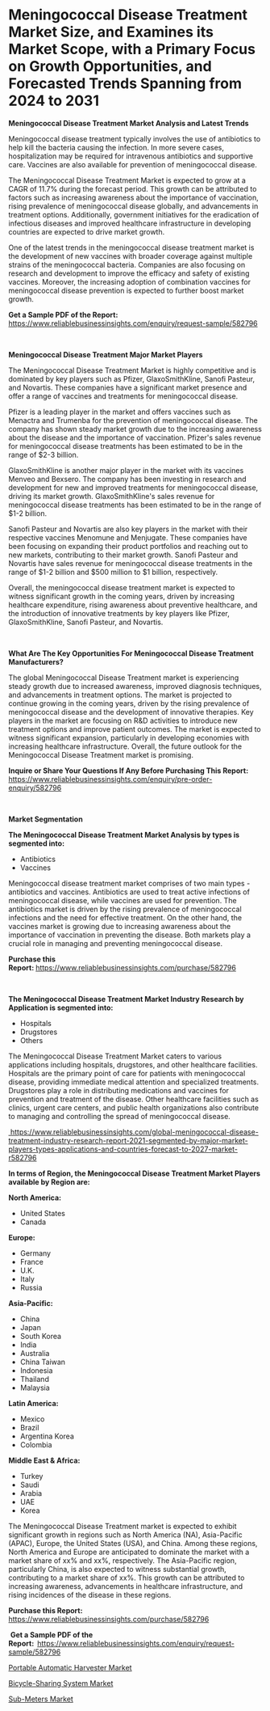 <p><h1>Meningococcal Disease Treatment Market Size, and Examines its Market Scope, with a Primary Focus on Growth Opportunities, and Forecasted Trends Spanning from 2024 to 2031</h1></p><p><strong>Meningococcal Disease Treatment Market Analysis and Latest Trends</strong></p>
<p><p>Meningococcal disease treatment typically involves the use of antibiotics to help kill the bacteria causing the infection. In more severe cases, hospitalization may be required for intravenous antibiotics and supportive care. Vaccines are also available for prevention of meningococcal disease.</p><p>The Meningococcal Disease Treatment Market is expected to grow at a CAGR of 11.7% during the forecast period. This growth can be attributed to factors such as increasing awareness about the importance of vaccination, rising prevalence of meningococcal disease globally, and advancements in treatment options. Additionally, government initiatives for the eradication of infectious diseases and improved healthcare infrastructure in developing countries are expected to drive market growth.</p><p>One of the latest trends in the meningococcal disease treatment market is the development of new vaccines with broader coverage against multiple strains of the meningococcal bacteria. Companies are also focusing on research and development to improve the efficacy and safety of existing vaccines. Moreover, the increasing adoption of combination vaccines for meningococcal disease prevention is expected to further boost market growth.</p></p>
<p><strong>Get a Sample PDF of the Report:&nbsp;</strong> <a href="https://www.reliablebusinessinsights.com/enquiry/request-sample/582796">https://www.reliablebusinessinsights.com/enquiry/request-sample/582796</a></p>
<p>&nbsp;</p>
<p><strong>Meningococcal Disease Treatment Major Market Players</strong></p>
<p><p>The Meningococcal Disease Treatment Market is highly competitive and is dominated by key players such as Pfizer, GlaxoSmithKline, Sanofi Pasteur, and Novartis. These companies have a significant market presence and offer a range of vaccines and treatments for meningococcal disease.</p><p>Pfizer is a leading player in the market and offers vaccines such as Menactra and Trumenba for the prevention of meningococcal disease. The company has shown steady market growth due to the increasing awareness about the disease and the importance of vaccination. Pfizer's sales revenue for meningococcal disease treatments has been estimated to be in the range of $2-3 billion.</p><p>GlaxoSmithKline is another major player in the market with its vaccines Menveo and Bexsero. The company has been investing in research and development for new and improved treatments for meningococcal disease, driving its market growth. GlaxoSmithKline's sales revenue for meningococcal disease treatments has been estimated to be in the range of $1-2 billion.</p><p>Sanofi Pasteur and Novartis are also key players in the market with their respective vaccines Menomune and Menjugate. These companies have been focusing on expanding their product portfolios and reaching out to new markets, contributing to their market growth. Sanofi Pasteur and Novartis have sales revenue for meningococcal disease treatments in the range of $1-2 billion and $500 million to $1 billion, respectively.</p><p>Overall, the meningococcal disease treatment market is expected to witness significant growth in the coming years, driven by increasing healthcare expenditure, rising awareness about preventive healthcare, and the introduction of innovative treatments by key players like Pfizer, GlaxoSmithKline, Sanofi Pasteur, and Novartis.</p></p>
<p>&nbsp;</p>
<p><strong>What Are The Key Opportunities For Meningococcal Disease Treatment Manufacturers?</strong></p>
<p><p>The global Meningococcal Disease Treatment market is experiencing steady growth due to increased awareness, improved diagnosis techniques, and advancements in treatment options. The market is projected to continue growing in the coming years, driven by the rising prevalence of meningococcal disease and the development of innovative therapies. Key players in the market are focusing on R&D activities to introduce new treatment options and improve patient outcomes. The market is expected to witness significant expansion, particularly in developing economies with increasing healthcare infrastructure. Overall, the future outlook for the Meningococcal Disease Treatment market is promising.</p></p>
<p><strong>Inquire or Share Your Questions If Any Before Purchasing This Report:</strong> <a href="https://www.reliablebusinessinsights.com/enquiry/pre-order-enquiry/582796">https://www.reliablebusinessinsights.com/enquiry/pre-order-enquiry/582796</a></p>
<p>&nbsp;</p>
<p><strong>Market Segmentation</strong></p>
<p><strong>The Meningococcal Disease Treatment Market Analysis by types is segmented into:</strong></p>
<p><ul><li>Antibiotics</li><li>Vaccines</li></ul></p>
<p><p>Meningococcal disease treatment market comprises of two main types - antibiotics and vaccines. Antibiotics are used to treat active infections of meningococcal disease, while vaccines are used for prevention. The antibiotics market is driven by the rising prevalence of meningococcal infections and the need for effective treatment. On the other hand, the vaccines market is growing due to increasing awareness about the importance of vaccination in preventing the disease. Both markets play a crucial role in managing and preventing meningococcal disease.</p></p>
<p><strong>Purchase this Report:&nbsp;</strong><a href="https://www.reliablebusinessinsights.com/purchase/582796">https://www.reliablebusinessinsights.com/purchase/582796</a></p>
<p>&nbsp;</p>
<p><strong>The Meningococcal Disease Treatment Market Industry Research by Application is segmented into:</strong></p>
<p><ul><li>Hospitals</li><li>Drugstores</li><li>Others</li></ul></p>
<p><p>The Meningococcal Disease Treatment Market caters to various applications including hospitals, drugstores, and other healthcare facilities. Hospitals are the primary point of care for patients with meningococcal disease, providing immediate medical attention and specialized treatments. Drugstores play a role in distributing medications and vaccines for prevention and treatment of the disease. Other healthcare facilities such as clinics, urgent care centers, and public health organizations also contribute to managing and controlling the spread of meningococcal disease.</p></p>
<p><a href="https://www.reliablebusinessinsights.com/global-meningococcal-disease-treatment-industry-research-report-2021-segmented-by-major-market-players-types-applications-and-countries-forecast-to-2027-market-r582796">&nbsp;https://www.reliablebusinessinsights.com/global-meningococcal-disease-treatment-industry-research-report-2021-segmented-by-major-market-players-types-applications-and-countries-forecast-to-2027-market-r582796</a></p>
<p><strong>In terms of Region, the Meningococcal Disease Treatment Market Players available by Region are:</strong></p>
<p>
    <p> <strong> North America: </strong>
        <ul>
            <li>United States</li>
            <li>Canada</li>
        </ul>
        </p> 
    <p> <strong> Europe: </strong>
        <ul>
            <li>Germany</li>
            <li>France</li>
            <li>U.K.</li>
            <li>Italy</li>
            <li>Russia</li>
        </ul>
        </p> 
    <p> <strong> Asia-Pacific: </strong>
        <ul>
            <li>China</li>
            <li>Japan</li>
            <li>South Korea</li>
            <li>India</li>
            <li>Australia</li>
            <li>China Taiwan</li>
            <li>Indonesia</li>
            <li>Thailand</li>
            <li>Malaysia</li>
        </ul>
        </p> 
    <p> <strong> Latin America: </strong>
        <ul>
            <li>Mexico</li>
            <li>Brazil</li>
            <li>Argentina Korea</li>
            <li>Colombia</li>
        </ul>
        </p> 
    <p> <strong> Middle East & Africa: </strong>
        <ul>
            <li>Turkey</li>
            <li>Saudi</li>
            <li>Arabia</li>
            <li>UAE</li>
            <li>Korea</li>
        </ul>
    </p>
    </p>
<p><p>The Meningococcal Disease Treatment market is expected to exhibit significant growth in regions such as North America (NA), Asia-Pacific (APAC), Europe, the United States (USA), and China. Among these regions, North America and Europe are anticipated to dominate the market with a market share of xx% and xx%, respectively. The Asia-Pacific region, particularly China, is also expected to witness substantial growth, contributing to a market share of xx%. This growth can be attributed to increasing awareness, advancements in healthcare infrastructure, and rising incidences of the disease in these regions.</p></p>
<p><strong>Purchase this Report: </strong><a href="https://www.reliablebusinessinsights.com/purchase/582796">https://www.reliablebusinessinsights.com/purchase/582796</a></p>
<p>&nbsp;<strong>Get a Sample PDF of the Report:&nbsp;&nbsp;</strong><a href="https://www.reliablebusinessinsights.com/enquiry/request-sample/582796">https://www.reliablebusinessinsights.com/enquiry/request-sample/582796</a></p>
<p><strong></strong></p>
<p><p><a href="https://github.com/liliskanaya73/Market-Research-Report-List-1/blob/main/portable-automatic-harvester-market.md">Portable Automatic Harvester Market</a></p><p><a href="https://github.com/mooaaztarek/Market-Research-Report-List-1/blob/main/bicycle-sharing-system-market.md">Bicycle-Sharing System Market</a></p><p><a href="https://github.com/zmnbyevx75/Market-Research-Report-List-1/blob/main/sub-meters-market.md">Sub-Meters Market</a></p></p>
